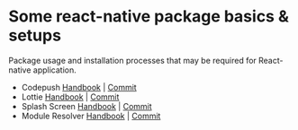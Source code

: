 # Some react-native package basics & setups

Package usage and installation processes that may be required for React-native application.

- Codepush [Handbook](docs/codepush.md) | [Commit](https://github.com/OkancanCosar/react-native-basics-setups/commit/1c534426e49e82207bf37dcf408883905596128)
- Lottie [Handbook](docs/lottie.md) | [Commit](https://github.com/OkancanCosar/react-native-basics-setups/commit/ff5763c903b12032efd6d4e215088c28c01bcaec)
- Splash Screen [Handbook](docs/splash.md) | [Commit](https://github.com/OkancanCosar/react-native-basics-setups/commit/d711e0f5395983844a32cd3de718d39627090f12)
- Module Resolver [Handbook](docs/moduleresolver.md) | [Commit](d711e0f5395983844a32cd3de718d39627090f12)
